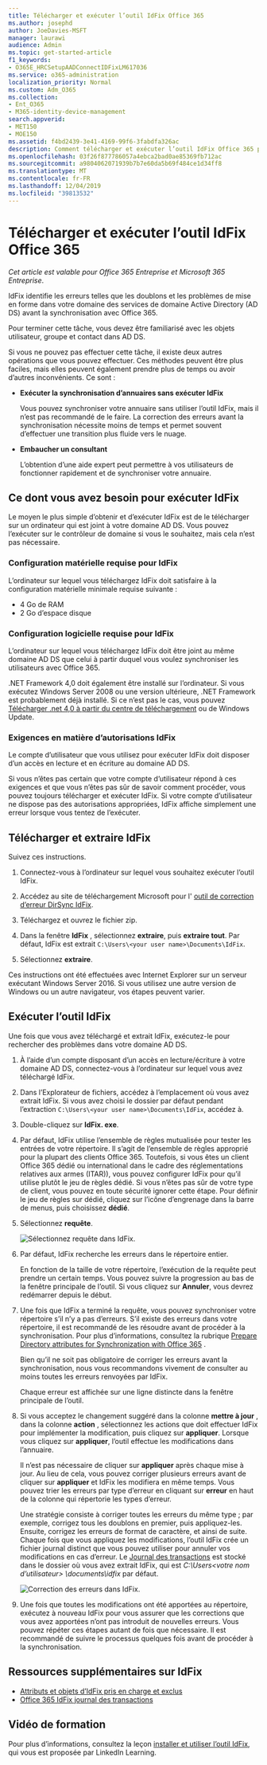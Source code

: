 ```yaml
---
title: Télécharger et exécuter l’outil IdFix Office 365
ms.author: josephd
author: JoeDavies-MSFT
manager: laurawi
audience: Admin
ms.topic: get-started-article
f1_keywords:
- O365E_HRCSetupAADConnectIDFixLM617036
ms.service: o365-administration
localization_priority: Normal
ms.custom: Adm_O365
ms.collection:
- Ent_O365
- M365-identity-device-management
search.appverid:
- MET150
- MOE150
ms.assetid: f4bd2439-3e41-4169-99f6-3fabdfa326ac
description: Comment télécharger et exécuter l’outil IdFix Office 365 pour nettoyer vos services de domaine Active Directory (AD DS) avant de le synchroniser avec Office 365.
ms.openlocfilehash: 03f26f877786057a4ebca2bad0ae85369fb712ac
ms.sourcegitcommit: a9804062071939b7b7e60da5b69f484ce1d34ff8
ms.translationtype: MT
ms.contentlocale: fr-FR
ms.lasthandoff: 12/04/2019
ms.locfileid: "39813532"
---
```

# <a name="download-and-run-the-office-365-idfix-tool"></a>Télécharger et exécuter l’outil IdFix Office 365

*Cet article est valable pour Office 365 Entreprise et Microsoft 365 Entreprise*.

IdFix identifie les erreurs telles que les doublons et les problèmes de mise en forme dans votre domaine des services de domaine Active Directory (AD DS) avant la synchronisation avec Office 365. 
  
Pour terminer cette tâche, vous devez être familiarisé avec les objets utilisateur, groupe et contact dans AD DS.
  
Si vous ne pouvez pas effectuer cette tâche, il existe deux autres opérations que vous pouvez effectuer. Ces méthodes peuvent être plus faciles, mais elles peuvent également prendre plus de temps ou avoir d’autres inconvénients. Ce sont :
  
- **Exécuter la synchronisation d’annuaires sans exécuter IdFix** 

  Vous pouvez synchroniser votre annuaire sans utiliser l’outil IdFix, mais il n’est pas recommandé de le faire. La correction des erreurs avant la synchronisation nécessite moins de temps et permet souvent d’effectuer une transition plus fluide vers le nuage. 

- **Embaucher un consultant** 

  L’obtention d’une aide expert peut permettre à vos utilisateurs de fonctionner rapidement et de synchroniser votre annuaire. 
    
## <a name="what-you-need-to-run-idfix"></a>Ce dont vous avez besoin pour exécuter IdFix

Le moyen le plus simple d’obtenir et d’exécuter IdFix est de le télécharger sur un ordinateur qui est joint à votre domaine AD DS. Vous pouvez l’exécuter sur le contrôleur de domaine si vous le souhaitez, mais cela n’est pas nécessaire.
  
### <a name="idfix-hardware-requirements"></a>Configuration matérielle requise pour IdFix

L’ordinateur sur lequel vous téléchargez IdFix doit satisfaire à la configuration matérielle minimale requise suivante :
  
- 4 Go de RAM
- 2 Go d’espace disque
   
### <a name="idfix-software-requirements"></a>Configuration logicielle requise pour IdFix

L’ordinateur sur lequel vous téléchargez IdFix doit être joint au même domaine AD DS que celui à partir duquel vous voulez synchroniser les utilisateurs avec Office 365. 

.NET Framework 4,0 doit également être installé sur l’ordinateur. Si vous exécutez Windows Server 2008 ou une version ultérieure, .NET Framework est probablement déjà installé. Si ce n’est pas le cas, vous pouvez [Télécharger .net 4,0 à partir du centre de téléchargement](https://go.microsoft.com/fwlink/p/?LinkId=400475) ou de Windows Update. 
  
### <a name="idfix-permissions-requirements"></a>Exigences en matière d’autorisations IdFix

Le compte d’utilisateur que vous utilisez pour exécuter IdFix doit disposer d’un accès en lecture et en écriture au domaine AD DS.
  
Si vous n’êtes pas certain que votre compte d’utilisateur répond à ces exigences et que vous n’êtes pas sûr de savoir comment procéder, vous pouvez toujours télécharger et exécuter IdFix. Si votre compte d’utilisateur ne dispose pas des autorisations appropriées, IdFix affiche simplement une erreur lorsque vous tentez de l’exécuter.
  
## <a name="download-and-extract-idfix"></a>Télécharger et extraire IdFix

Suivez ces instructions. 
  
1. Connectez-vous à l’ordinateur sur lequel vous souhaitez exécuter l’outil IdFix.
    
2. Accédez au site de téléchargement Microsoft pour l' [outil de correction d’erreur DirSync IdFix](https://go.microsoft.com/fwlink/?linkid=867219).
    
3. Téléchargez et ouvrez le fichier zip.
    
3. Dans la fenêtre **IdFix** , sélectionnez **extraire**, puis **extraire tout**. Par défaut, IdFix est extrait `C:\Users\<your user name>\Documents\IdFix`. 
    
6. Sélectionnez **extraire**.

Ces instructions ont été effectuées avec Internet Explorer sur un serveur exécutant Windows Server 2016. Si vous utilisez une autre version de Windows ou un autre navigateur, vos étapes peuvent varier.
    
## <a name="run-the-idfix-tool"></a>Exécuter l’outil IdFix

Une fois que vous avez téléchargé et extrait IdFix, exécutez-le pour rechercher des problèmes dans votre domaine AD DS.
  
1. À l’aide d’un compte disposant d’un accès en lecture/écriture à votre domaine AD DS, connectez-vous à l’ordinateur sur lequel vous avez téléchargé IdFix.
    
2. Dans l’Explorateur de fichiers, accédez à l’emplacement où vous avez extrait IdFix. Si vous avez choisi le dossier par défaut pendant l’extraction `C:\Users\<your user name>\Documents\IdFix`, accédez à. 
    
3. Double-cliquez sur **IdFix. exe**. 
  
4. Par défaut, IdFix utilise l’ensemble de règles mutualisée pour tester les entrées de votre répertoire. Il s’agit de l’ensemble de règles approprié pour la plupart des clients Office 365. Toutefois, si vous êtes un client Office 365 dédié ou international dans le cadre des réglementations relatives aux armes (ITAR)), vous pouvez configurer IdFix pour qu’il utilise plutôt le jeu de règles dédié. Si vous n’êtes pas sûr de votre type de client, vous pouvez en toute sécurité ignorer cette étape. Pour définir le jeu de règles sur dédié, cliquez sur l’icône d’engrenage dans la barre de menus, puis choisissez **dédié**.
    
5. Sélectionnez **requête**.
    
    ![Sélectionnez requête dans IdFix.](media/a07a7aa7-d0ac-4817-8757-946019813a57.JPG)
  
6. Par défaut, IdFix recherche les erreurs dans le répertoire entier.
    
    En fonction de la taille de votre répertoire, l’exécution de la requête peut prendre un certain temps. Vous pouvez suivre la progression au bas de la fenêtre principale de l’outil. Si vous cliquez sur **Annuler**, vous devrez redémarrer depuis le début.
  
7. Une fois que IdFix a terminé la requête, vous pouvez synchroniser votre répertoire s’il n’y a pas d’erreurs. S’il existe des erreurs dans votre répertoire, il est recommandé de les résoudre avant de procéder à la synchronisation. Pour plus d’informations, consultez la rubrique [Prepare Directory attributes for Synchronization with Office 365](prepare-directory-attributes-for-synch-with-idfix.md) .
    
    Bien qu’il ne soit pas obligatoire de corriger les erreurs avant la synchronisation, nous vous recommandons vivement de consulter au moins toutes les erreurs renvoyées par IdFix.
    
    Chaque erreur est affichée sur une ligne distincte dans la fenêtre principale de l’outil. 
    
8. Si vous acceptez le changement suggéré dans la colonne **mettre à jour** , dans la colonne **action** , sélectionnez les actions que doit effectuer IdFix pour implémenter la modification, puis cliquez sur **appliquer**. Lorsque vous cliquez sur **appliquer**, l’outil effectue les modifications dans l’annuaire.
    
    Il n’est pas nécessaire de cliquer sur **appliquer** après chaque mise à jour. Au lieu de cela, vous pouvez corriger plusieurs erreurs avant de cliquer sur **appliquer** et IdFix les modifiera en même temps. Vous pouvez trier les erreurs par type d’erreur en cliquant sur **erreur** en haut de la colonne qui répertorie les types d’erreur. 
    
    Une stratégie consiste à corriger toutes les erreurs du même type ; par exemple, corrigez tous les doublons en premier, puis appliquez-les. Ensuite, corrigez les erreurs de format de caractère, et ainsi de suite. Chaque fois que vous appliquez les modifications, l’outil IdFix crée un fichier journal distinct que vous pouvez utiliser pour annuler vos modifications en cas d’erreur. Le [Journal des transactions](idfix-transaction-log.md) est stocké dans le dossier où vous avez extrait IdFix, qui est _C:\Users\<votre nom d’utilisateur> \documents\idfix_ par défaut. 
    
    ![Correction des erreurs dans IdFix.](media/5f051070-652c-4be7-98bf-312295e32371.png)
  
9. Une fois que toutes les modifications ont été apportées au répertoire, exécutez à nouveau IdFix pour vous assurer que les corrections que vous avez apportées n’ont pas introduit de nouvelles erreurs. Vous pouvez répéter ces étapes autant de fois que nécessaire. Il est recommandé de suivre le processus quelques fois avant de procéder à la synchronisation.
    
## <a name="additional-resources-on-idfix"></a>Ressources supplémentaires sur IdFix 

- [Attributs et objets d’IdFix pris en charge et exclus](idfix-excluded-and-supported-objects-and-attributes.md)  
- [Office 365 IdFix journal des transactions](idfix-transaction-log.md)
    
## <a name="video-training"></a>Vidéo de formation

Pour plus d’informations, consultez la leçon [installer et utiliser l’outil IdFix](https://support.office.com/article/install-and-use-the-idfix-tool-4d81d73c-f172-4fd5-8542-f601c0c96aa9?ui=en-US&rs=en-US&ad=US), qui vous est proposée par LinkedIn Learning.
  

